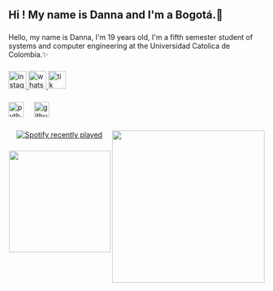 <h2 align="left">Hi ! My name is Danna and I'm a Bogotá.🦋</h2>

###

<p align="left">Hello, my name is Danna, I'm 19 years old, I'm a fifth semester student of systems and computer engineering at the Universidad Catolica de Colombia.✨</p>

###

<div align="left">
  <a href="https://www.instagram.com/_dannaavall/" target="_blank">
    <img src="https://img.shields.io/static/v1?message=Instagram&logo=instagram&label=&color=E4405F&logoColor=white&labelColor=&style=for-the-badge" height="35" alt="instagram logo"  />
  </a>
  <a href="https://wa.link/olj1ds" target="_blank">
    <img src="https://img.shields.io/static/v1?message=Whatsapp&logo=whatsapp&label=&color=25D366&logoColor=white&labelColor=&style=for-the-badge" height="35" alt="whatsapp logo"  />
  </a>
  <a href="https://tiktok.com/@__valentinaaa22" target="_blank">
    <img src="https://img.shields.io/badge/TikTok-%23000000.svg?logo=TikTok&logoColor=white" height="35" alt="tik tok logo"  />
  </a>
</div>

###

<div align="left">
  <img src="https://cdn.jsdelivr.net/gh/devicons/devicon/icons/python/python-original.svg" height="30" alt="python logo"  />
  <img width="12" />
  <img src="https://cdn.jsdelivr.net/gh/devicons/devicon/icons/github/github-original.svg" height="30" alt="github logo"  />
</div>

###

<img align="right" height="300" src="https://avatars.githubusercontent.com/u/199779948?v=4"  />

###

<div align="center">
  <a href="https://open.spotify.com/user/31d4eklaueeb3qpfn6ja3kqjyr54">
    <img src="https://spotify-recently-played-readme.vercel.app/api?user=31d4eklaueeb3qpfn6ja3kqjyr54&count=5" alt="Spotify recently played"  />
  </a>
</div>

###

<div align="center">
  <img height="200" src="https://media2.giphy.com/media/v1.Y2lkPTc5MGI3NjExbDhrOHpudGt4MmkyZG01bGUzaDdyYXo0Nm52YmltY3JwazRna2F1ayZlcD12MV9pbnRlcm5hbF9naWZfYnlfaWQmY3Q9Zw/ZUJ3r8VYleAAo/giphy.gif"  />
</div>

###


